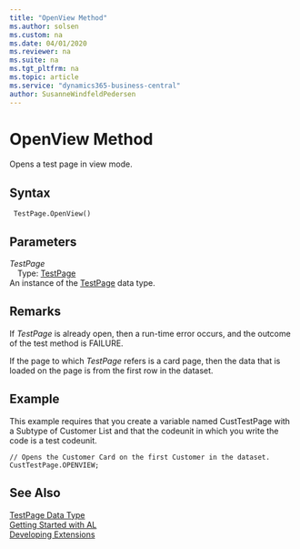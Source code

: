 ```yaml
---
title: "OpenView Method"
ms.author: solsen
ms.custom: na
ms.date: 04/01/2020
ms.reviewer: na
ms.suite: na
ms.tgt_pltfrm: na
ms.topic: article
ms.service: "dynamics365-business-central"
author: SusanneWindfeldPedersen
---
```

[//]: # (START>DO_NOT_EDIT)
[//]: # (IMPORTANT:Do not edit any of the content between here and the END>DO_NOT_EDIT.)
[//]: # (Any modifications should be made in the .xml files in the ModernDev repo.)
# OpenView Method
Opens a test page in view mode.


## Syntax
```
 TestPage.OpenView()
```

## Parameters
*TestPage*  
&emsp;Type: [TestPage](testpage-data-type.md)  
An instance of the [TestPage](testpage-data-type.md) data type.  


[//]: # (IMPORTANT: END>DO_NOT_EDIT)

## Remarks  
 If *TestPage* is already open, then a run-time error occurs, and the outcome of the test method is FAILURE.  
  
 If the page to which *TestPage* refers is a card page, then the data that is loaded on the page is from the first row in the dataset.  
  
## Example  
 This example requires that you create a variable named CustTestPage with a Subtype of Customer List and that the codeunit in which you write the code is a test codeunit.  
  
```  
// Opens the Customer Card on the first Customer in the dataset.  
CustTestPage.OPENVIEW;  
```

## See Also
[TestPage Data Type](testpage-data-type.md)  
[Getting Started with AL](../../devenv-get-started.md)  
[Developing Extensions](../../devenv-dev-overview.md)